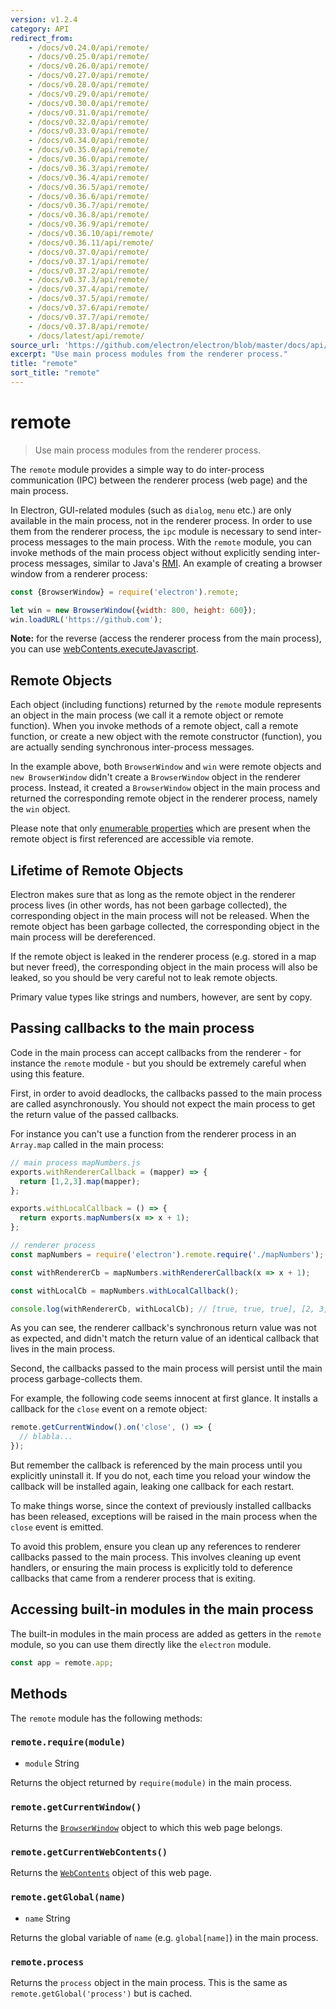 ```yaml
---
version: v1.2.4
category: API
redirect_from:
    - /docs/v0.24.0/api/remote/
    - /docs/v0.25.0/api/remote/
    - /docs/v0.26.0/api/remote/
    - /docs/v0.27.0/api/remote/
    - /docs/v0.28.0/api/remote/
    - /docs/v0.29.0/api/remote/
    - /docs/v0.30.0/api/remote/
    - /docs/v0.31.0/api/remote/
    - /docs/v0.32.0/api/remote/
    - /docs/v0.33.0/api/remote/
    - /docs/v0.34.0/api/remote/
    - /docs/v0.35.0/api/remote/
    - /docs/v0.36.0/api/remote/
    - /docs/v0.36.3/api/remote/
    - /docs/v0.36.4/api/remote/
    - /docs/v0.36.5/api/remote/
    - /docs/v0.36.6/api/remote/
    - /docs/v0.36.7/api/remote/
    - /docs/v0.36.8/api/remote/
    - /docs/v0.36.9/api/remote/
    - /docs/v0.36.10/api/remote/
    - /docs/v0.36.11/api/remote/
    - /docs/v0.37.0/api/remote/
    - /docs/v0.37.1/api/remote/
    - /docs/v0.37.2/api/remote/
    - /docs/v0.37.3/api/remote/
    - /docs/v0.37.4/api/remote/
    - /docs/v0.37.5/api/remote/
    - /docs/v0.37.6/api/remote/
    - /docs/v0.37.7/api/remote/
    - /docs/v0.37.8/api/remote/
    - /docs/latest/api/remote/
source_url: 'https://github.com/electron/electron/blob/master/docs/api/remote.md'
excerpt: "Use main process modules from the renderer process."
title: "remote"
sort_title: "remote"
---
```


# remote

> Use main process modules from the renderer process.

The `remote` module provides a simple way to do inter-process communication
(IPC) between the renderer process (web page) and the main process.

In Electron, GUI-related modules (such as `dialog`, `menu` etc.) are only
available in the main process, not in the renderer process. In order to use them
from the renderer process, the `ipc` module is necessary to send inter-process
messages to the main process. With the `remote` module, you can invoke methods
of the main process object without explicitly sending inter-process messages,
similar to Java's [RMI][rmi]. An example of creating a browser window from a
renderer process:

```javascript
const {BrowserWindow} = require('electron').remote;

let win = new BrowserWindow({width: 800, height: 600});
win.loadURL('https://github.com');
```

**Note:** for the reverse (access the renderer process from the main process),
you can use [webContents.executeJavascript](http://electron.atom.io/docs/api/web-contents#webcontentsexecutejavascriptcode-usergesture).

## Remote Objects

Each object (including functions) returned by the `remote` module represents an
object in the main process (we call it a remote object or remote function).
When you invoke methods of a remote object, call a remote function, or create
a new object with the remote constructor (function), you are actually sending
synchronous inter-process messages.

In the example above, both `BrowserWindow` and `win` were remote objects and
`new BrowserWindow` didn't create a `BrowserWindow` object in the renderer
process. Instead, it created a `BrowserWindow` object in the main process and
returned the corresponding remote object in the renderer process, namely the
`win` object.

Please note that only [enumerable properties](https://developer.mozilla.org/en-US/docs/Web/JavaScript/Enumerability_and_ownership_of_properties) which are present when the remote object is first referenced are
accessible via remote.

## Lifetime of Remote Objects

Electron makes sure that as long as the remote object in the renderer process
lives (in other words, has not been garbage collected), the corresponding object
in the main process will not be released. When the remote object has been
garbage collected, the corresponding object in the main process will be
dereferenced.

If the remote object is leaked in the renderer process (e.g. stored in a map but
never freed), the corresponding object in the main process will also be leaked,
so you should be very careful not to leak remote objects.

Primary value types like strings and numbers, however, are sent by copy.

## Passing callbacks to the main process

Code in the main process can accept callbacks from the renderer - for instance
the `remote` module - but you should be extremely careful when using this
feature.

First, in order to avoid deadlocks, the callbacks passed to the main process
are called asynchronously. You should not expect the main process to
get the return value of the passed callbacks.

For instance you can't use a function from the renderer process in an
`Array.map` called in the main process:

```javascript
// main process mapNumbers.js
exports.withRendererCallback = (mapper) => {
  return [1,2,3].map(mapper);
};

exports.withLocalCallback = () => {
  return exports.mapNumbers(x => x + 1);
};
```

```javascript
// renderer process
const mapNumbers = require('electron').remote.require('./mapNumbers');

const withRendererCb = mapNumbers.withRendererCallback(x => x + 1);

const withLocalCb = mapNumbers.withLocalCallback();

console.log(withRendererCb, withLocalCb); // [true, true, true], [2, 3, 4]
```

As you can see, the renderer callback's synchronous return value was not as
expected, and didn't match the return value of an identical callback that lives
in the main process.

Second, the callbacks passed to the main process will persist until the
main process garbage-collects them.

For example, the following code seems innocent at first glance. It installs a
callback for the `close` event on a remote object:

```javascript
remote.getCurrentWindow().on('close', () => {
  // blabla...
});
```

But remember the callback is referenced by the main process until you
explicitly uninstall it. If you do not, each time you reload your window the
callback will be installed again, leaking one callback for each restart.

To make things worse, since the context of previously installed callbacks has
been released, exceptions will be raised in the main process when the `close`
event is emitted.

To avoid this problem, ensure you clean up any references to renderer callbacks
passed to the main process. This involves cleaning up event handlers, or
ensuring the main process is explicitly told to deference callbacks that came
from a renderer process that is exiting.

## Accessing built-in modules in the main process

The built-in modules in the main process are added as getters in the `remote`
module, so you can use them directly like the `electron` module.

```javascript
const app = remote.app;
```

## Methods

The `remote` module has the following methods:

### `remote.require(module)`

* `module` String

Returns the object returned by `require(module)` in the main process.

### `remote.getCurrentWindow()`

Returns the [`BrowserWindow`](http://electron.atom.io/docs/api/browser-window) object to which this web page
belongs.

### `remote.getCurrentWebContents()`

Returns the [`WebContents`](http://electron.atom.io/docs/api/web-contents) object of this web page.

### `remote.getGlobal(name)`

* `name` String

Returns the global variable of `name` (e.g. `global[name]`) in the main
process.

### `remote.process`

Returns the `process` object in the main process. This is the same as
`remote.getGlobal('process')` but is cached.

[rmi]: http://en.wikipedia.org/wiki/Java_remote_method_invocation
